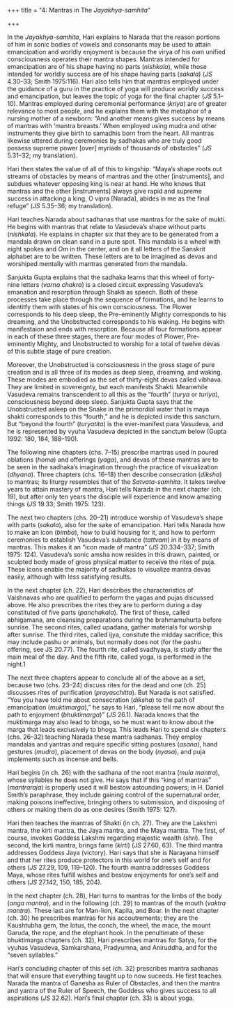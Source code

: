 +++
title = "4: Mantras in The *Jayakhya-samhita*"

+++





In the *Jayakhya-samhita*, Hari explains to Narada that the reason portions of him in sonic bodies of vowels and consonants may be used to attain emancipation and worldly enjoyment is because the virya of his own unified consciousness operates their mantra shapes. Mantras intended for emancipation are of his shape having no parts \(*nishkala*\), while those intended for worldly success are of his shape having parts \(*sakala*\) \(*JS* 4.30–33; Smith 1975:116\). Hari also tells him that mantras employed under the guidance of a guru in the practice of yoga will produce worldly success and emancipation, but leaves the topic of yoga for the final chapter \(*JS* 5.1–10\). Mantras employed during ceremonial performance \(*kriya*\) are of greater relevance to most people, and he explains them with the metaphor of a nursing mother of a newborn: “And another means gives success by means of mantras with ‘mantra breasts.’ When employed using mudra and other instruments they give birth to samadhis born from the heart. All mantras likewise uttered during ceremonies by sadhakas who are truly good possess supreme power \[over\] myriads of thousands of obstacles” \(*JS* 5.31–32; my translation\).

Hari then states the value of all of this to kingship: “Maya’s shape roots out streams of obstacles by means of mantras and the other \[instruments\], and subdues whatever opposing king is near at hand. He who knows that mantras and the other \[instruments\] always give rapid and supreme success in attacking a king, O vipra \[Narada\], abides in me as the final refuge” \(*JS* 5.35–36; my translation\).

Hari teaches Narada about sadhanas that use mantras for the sake of mukti. He begins with mantras that relate to Vasudeva’s shape without parts \(*nishkala*\). He explains in chapter six that they are to be generated from a mandala drawn on clean sand in a pure spot. This mandala is a wheel with eight spokes and *Om* in the center, and on it all letters of the Sanskrit alphabet are to be written. These letters are to be imagined as devas and worshiped mentally with mantras generated from the mandala.

Sanjukta Gupta explains that the sadhaka learns that this wheel of forty-nine letters \(*varna chakra*\) is a closed circuit expressing Vasudeva’s emanation and resorption through Shakti as speech. Both of these processes take place through the sequence of formations, and he learns to identitfy them with states of his own consciousness. The Plower corresponds to his deep sleep, the Pre-eminently Mighty corresponds to his dreaming, and the Unobstructed corresponds to his waking. He begins with manifestaion and ends with resorption. Because all four formations appear in each of these three stages, there are four modes of Plower, Pre-eminently Mighty, and Unobstructed to worship for a total of twelve devas of this subtle stage of pure creation.

Moreover, the Unobstructed is consciousness in the gross stage of pure creation and is all three of its modes as deep sleep, dreaming, and waking. These modes are embodied as the set of thirty-eight devas called vibhava. They are limited in sovereignty, but each manifests Shakti. Meanwhile Vasudeva remains transcendent to all this as the “fourth” \(*turya* or *turiya*\), consciousness beyond deep sleep. Sanjukta Gupta says that the Unobstructed asleep on the Snake in the primordial water that is maya shakti corresponds to this “fourth,” and he is depicted inside this sanctum. But “beyond the fourth” \(*turyatita*\) is the ever-manifest para Vasudeva, and he is represented by vyuha Vasudeva depicted in the sanctum below \(Gupta 1992: 180, 184, 188–190\).

The following nine chapters \(chs. 7–15\) prescribe mantras used in poured oblations \(*homa*\) and offerings \(*yaga*\), and devas of these mantras are to be seen in the sadhaka’s imagination through the practice of visualization \(*dhyana*\). Three chapters \(chs. 16–18\) then describe consecration \(*diksha*\) to mantras; its liturgy resembles that of the *Satvata-samhita*. It takes twelve years to attain mastery of mantra, Hari tells Narada in the next chapter \(ch. 19\), but after only ten years the disciple will experience and know amazing things \(*JS* 19.33; Smith 1975: 123\).

The next two chapters \(chs. 20–21\) introduce worship of Vasudeva’s shape with parts \(*sakala*\), also for the sake of emancipation. Hari tells Narada how to make an icon \(*bimba*\), how to build housing for it, and how to perform ceremonies to establish Vasudeva’s substance \(*tattvam*\) in it by means of mantras. This makes it an “icon made of mantra” \(*JS* 20.334–337; Smith 1975: 124\). Vasudeva’s sonic amsha now resides in this drawn, painted, or sculpted body made of gross physical matter to receive the rites of puja. These icons enable the majority of sadhakas to visualize mantra devas easily, although with less satisfying results.

In the next chapter \(ch. 22\), Hari describes the characteristics of Vaishnavas who are qualified to perform the yagas and pujas discussed above. He also prescribes the rites they are to perform during a day constituted of five parts \(*panchakala*\). The first of these, called abhigamana, are cleansing preparations during the brahmamuhurta before sunrise. The second rites, called upadana, gather materials for worship after sunrise. The third rites, called ijya, consitute the midday sacrifice; this may include pashu or animals, but normally does not \(for the pashu offering, see JS 20.77\). The fourth rite, called svadhyaya, is study after the main meal of the day. And the fifth rite, called yoga, is performed in the night.1

The next three chapters appear to conclude all of the above as a set, because two \(chs. 23–24\) discuss rites for the dead and one \(ch. 25\) discusses rites of purification \(*prayaschitta*\). But Narada is not satisfied. “You you have told me about consecration \(*diksha*\) to the path of emancipation \(*muktimarga*\),” he says to Hari, “please tell me now about the path to enjoyment \(*bhuktimarga*\)” \(*JS* 26.1\). Narada knows that the muktimarga may also lead to bhoga, so he must want to know about the marga that leads exclusively to bhoga. This leads Hari to spend six chapters \(chs. 26–32\) teaching Narada these mantra sadhanas. They employ mandalas and yantras and require specific sitting postures \(*asana*\), hand gestures \(*mudra*\), placement of devas on the body \(*nyasa*\), and puja implements such as incense and bells.

Hari begins \(in ch. 26\) with the sadhana of the root mantra \(*mula mantra*\), whose syllables he does not give. He says that if this “king of mantras” \(*mantraraja*\) is properly used it will bestow astounding powers; in H. Daniel Smith’s paraphrase, they include gaining control of the supernatural order, making poisons ineffective, bringing others to submission, and disposing of others or making them do as one desires \(Smith 1975: 127\).

Hari then teaches the mantras of Shakti \(in ch. 27\). They are the Lakshmi mantra, the kirti mantra, the Jaya mantra, and the Maya mantra. The first, of course, invokes Goddess Lakshmi regarding majestic wealth \(*shri*\). The second, the kirti mantra, brings fame \(*kirti*\) \(*JS* 27.60, 63\). The third mantra addresses Goddess Jaya \(victory\). Hari says that she is Narayana himself and that her rites produce protectors in this world for one’s self and for others \(*JS* 27.29, 109, 119–120\). The fourth mantra addresses Goddess Maya, whose rites fulfill wishes and bestow enjoyments for one’s self and others \(*JS* 27.142, 150, 185, 204\).

In the next chapter \(ch. 28\), Hari turns to mantras for the limbs of the body \(*anga mantra*\), and in the following \(ch. 29\) to mantras of the mouth \(*vaktra mantra*\). These last are for Man-lion, Kapila, and Boar. In the next chapter \(ch. 30\) he prescribes mantras for his accoutrements; they are the Kaushtubha gem, the lotus, the conch, the wheel, the mace, the mount Garuda, the rope, and the elephant hook. In the penultimate of these bhuktimarga chapters \(ch. 32\), Hari prescribes mantras for Satya, for the vyuhas Vasudeva, Samkarshana, Pradyumna, and Aniruddha, and for the “seven syllables.”

Hari’s concluding chapter of this set \(ch. 32\) prescribes mantra sadhanas that will ensure that everything taught up to now suceeds. He first teaches Narada the mantra of Ganesha as Ruler of Obstacles, and then the mantra and yantra of the Ruler of Speech, the Goddess who gives success to all aspirations \(*JS* 32.62\). Hari’s final chapter \(ch. 33\) is about yoga.








